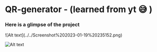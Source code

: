 # QR-generator - (learned from yt 😅 )

<h3>Here is a glimpse of the project</h3>
![Alt text](../../Screenshot%202023-01-19%20235152.png)

![Alt text](../../Screenshot%202023-01-19%20235304.png)
